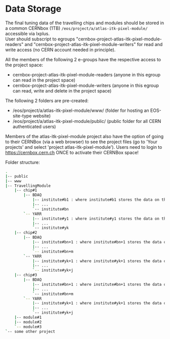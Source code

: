 Data Storage
============

The final tuning data of the travelling chips and modules should be stored in a common CERNbox (1TB)
```/eos/project/a/atlas-itk-pixel-module/``` accessible via lxplus.  
User should subscript to egroups "cernbox-project-atlas-itk-pixel-module-readers" and "cernbox-project-atlas-itk-pixel-module-writers"
for read and write access (no CERN account needed in principle).


All the members of the following 2 e-groups have the respective access to the project space:

- cernbox-project-atlas-itk-pixel-module-readers (anyone in this egroup can read in the project space)
- cernbox-project-atlas-itk-pixel-module-writers (anyone in this egroup can read, write and delete in the project space)
 
The following 2 folders are pre-created:

- /eos/project/a/atlas-itk-pixel-module/www/ (folder for hosting an EOS-site-type website)
- /eos/project/a/atlas-itk-pixel-module/public/ (public folder for all CERN authenticated users)
 
Members of the atlas-itk-pixel-module project also have the option of going to their CERNBox (via a web browser) to see the project files
(go to 'Your projects' and select 'project atlas-itk-pixel-module'). Users need to login to https://cernbox.cern.ch ONCE to activate their CERNBox space!

Folder structure:

```bash
.
|-- public
|-- www
|-- TravellingModule 
    |-- chip#1
		|-- BDAQ
			|-- institute#b1 : where institute#b1 stores the data on this chip
			|-- ...
			`-- institute#bn
		`-- YARR
			|-- institute#y1 : where institute#y1 stores the data on this chip
			|-- ...
			`-- institute#yk
    |-- chip#2
		|-- BDAQ
			|-- institute#bn+1 : where institute#bn+1 stores the data on this chip
			|-- ...
			`-- institute#bn+m
		`-- YARR
			|-- institute#yk+1 : where institute#yk+1 stores the data on this chip
			|-- ...
			`-- institute#yk+j
    |-- chip#3
		|-- BDAQ
			|-- institute#bn+1 : where institute#bn+1 stores the data on this chip
			|-- ...
			`-- institute#bn+m
		`-- YARR
			|-- institute#yk+1 : where institute#yk+1 stores the data on this chip
			|-- ...
			`-- institute#yk+j
    |-- module#1
    |-- module#2 
    `-- module#3 
`-- some other project
```

